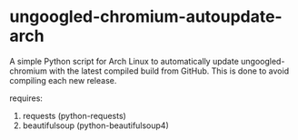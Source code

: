 # ungoogled-chromium-autoupdate-arch
A simple Python script for Arch Linux to automatically update ungoogled-chromium with the latest compiled build from GitHub. This is done to avoid compiling each new release.

requires:
  1. requests (python-requests)
  2. beautifulsoup (python-beautifulsoup4)
